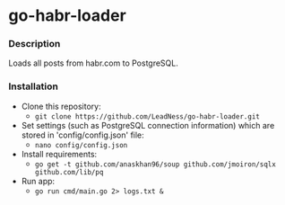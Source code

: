 # go-habr-loader

### Description

Loads all posts from habr.com to PostgreSQL.

### Installation

- Clone this repository:
  - ```git clone https://github.com/LeadNess/go-habr-loader.git```
- Set settings (such as PostgreSQL connection information) which are stored in 'config/config.json' file:
  - ```nano config/config.json```
- Install requirements:
  - ```go get -t github.com/anaskhan96/soup github.com/jmoiron/sqlx github.com/lib/pq```
- Run app:
  - ```go run cmd/main.go 2> logs.txt &```